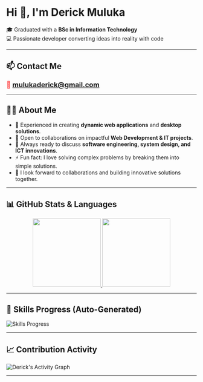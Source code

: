 # Hi 👋, I'm Derick Muluka  

🎓 Graduated with a **BSc in Information Technology**  
💻 Passionate developer converting ideas into reality with code  

---

## 📫 Contact Me  

<span style="font-size:18px; color:#ff4b4b; font-weight:bold;">📧 mulukaderick@gmail.com</span>  

---

## 👨‍💻 About Me  
- 🔭 Experienced in creating **dynamic web applications** and **desktop solutions**.  
- 👯 Open to collaborations on impactful **Web Development & IT projects**.  
- 💬 Always ready to discuss **software engineering, system design, and ICT innovations**.  
- ⚡ Fun fact: I love solving complex problems by breaking them into simple solutions.  
- 🤝 I look forward to collaborations and building innovative solutions together.  

---

## 📊 GitHub Stats & Languages  

<div align="center">  

<a href="https://github.com/DerickMuluka">  
  <img height="180em" src="https://github-readme-stats.vercel.app/api?username=DerickMuluka&show_icons=true&theme=radical" />  
</a>  
<a href="https://github.com/DerickMuluka">  
  <img height="180em" src="https://github-readme-stats.vercel.app/api/top-langs/?username=DerickMuluka&layout=compact&langs_count=8&theme=radical" />  
</a>  

</div>  

---

## 🚀 Skills Progress (Auto-Generated)  

![Skills Progress](https://github-readme-stats.vercel.app/api/top-langs/?username=DerickMuluka&layout=donut&theme=radical)  

---

## 📈 Contribution Activity  

![Derick's Activity Graph](https://github-readme-activity-graph.vercel.app/graph?username=DerickMuluka&theme=radical&hide_border=true)  

---

